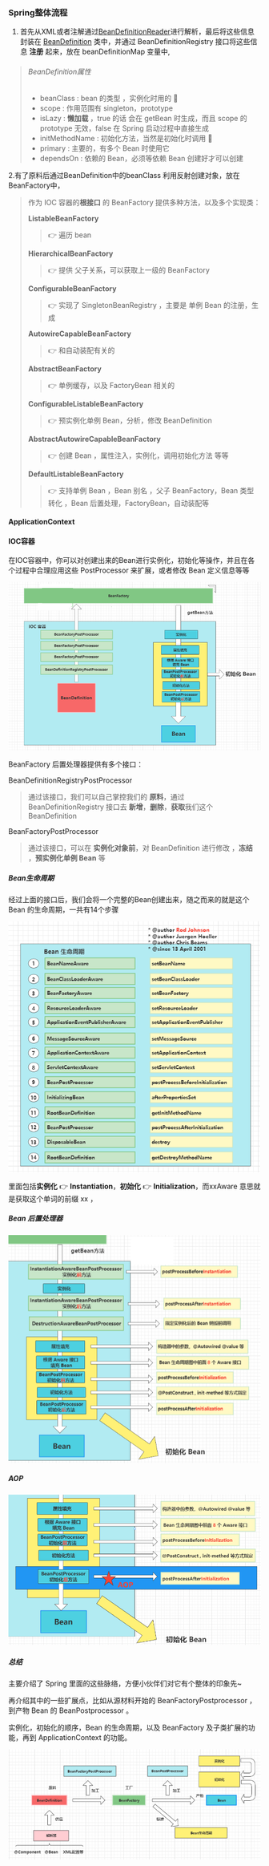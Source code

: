 ### Spring整体流程

1. 首先从XML或者注解通过<u>BeanDefinitionReader</u>进行解析，最后将这些信息封装在 <u>BeanDefinition</u> 类中，并通过 BeanDefinitionRegistry 接口将这些信息 **注册** 起来，放在 beanDefinitionMap 变量中, 

>    ###### BeanDefinition属性
>
>   *   beanClass : bean 的类型 ，实例化时用的 🐖
>   *   scope : 作用范围有 singleton，prototype
>   *   isLazy : **懒加载** ，true 的话 会在 getBean 时生成，而且 scope 的 prototype 无效，false 在 Spring 启动过程中直接生成
>   *   initMethodName : 初始化方法，当然是初始化时调用 🐖
>   *   primary : 主要的，有多个 Bean 时使用它
>   *   dependsOn : 依赖的 Bean，必须等依赖 Bean 创建好才可以创建



2.有了原料后通过BeanDefinition中的beanClass 利用反射创建对象，放在BeanFactory中，

>   作为 IOC 容器的**根接口** 的 BeanFactory 提供多种方法，以及多个实现类：
>
>   **ListableBeanFactory**
>
>   >   👉 遍历 bean
>
>   **HierarchicalBeanFactory**
>
>   >   👉 提供 父子关系，可以获取上一级的 BeanFactory
>
>   **ConfigurableBeanFactory**
>
>   >   👉 实现了 SingletonBeanRegistry ，主要是 单例 Bean 的注册，生成
>
>   **AutowireCapableBeanFactory**
>
>   >   👉 和自动装配有关的
>
>   **AbstractBeanFactory**
>
>   >   👉 单例缓存，以及 FactoryBean 相关的
>
>   **ConfigurableListableBeanFactory**
>
>   >   👉 预实例化单例 Bean，分析，修改 BeanDefinition
>
>   **AbstractAutowireCapableBeanFactory**
>
>   >   👉 创建 Bean ，属性注入，实例化，调用初始化方法 等等
>
>   **DefaultListableBeanFactory**
>
>   >   👉 支持单例 Bean ，Bean 别名 ，父子 BeanFactory，Bean 类型转化 ，Bean 后置处理，FactoryBean，自动装配等
>
>   

#### ApplicationContext



#### IOC容器

在IOC容器中，你可以对创建出来的Bean进行实例化，初始化等操作，并且在各个过程中合理应用这些 PostProcessor 来扩展，或者修改 Bean 定义信息等等

<img src="assets/image-20211213225748030.png" alt="image-20211213225748030" style="zoom:60%;" />



BeanFactory 后置处理器提供有多个接口：

BeanDefinitionRegistryPostProcessor

>   通过该接口，我们可以自己掌控我们的 **原料**，通过 BeanDefinitionRegistry 接口去 **新增**，**删除**，**获取**我们这个 BeanDefinition

BeanFactoryPostProcessor

>   通过该接口，可以在 **实例化对象前**，对 BeanDefinition 进行修改 ，**冻结** ，**预实例化单例 Bean** 等

##### Bean生命周期

经过上面的接口后，我们会将一个完整的Bean创建出来，随之而来的就是这个 Bean 的生命周期，一共有14个步骤

![image-20211213225831583](assets/image-20211213225831583.png)

里面包括**实例化** 👉 **Instantiation**，**初始化** 👉 **Initialization**，而xxAware 意思就是获取这个单词的前缀 xx ，

##### Bean 后置处理器

![image-20211213225953964](assets/image-20211213225953964.png)

##### AOP

![image-20211213230042502](assets/image-20211213230042502.png)

##### 总结

主要介绍了 Spring 里面的这些脉络，方便小伙伴们对它有个整体的印象先~

再介绍其中的一些扩展点，比如从源材料开始的 BeanFactoryPostprocessor ，到产物 Bean 的 BeanPostprocessor 。

实例化，初始化的顺序，Bean 的生命周期，以及 BeanFactory 及子类扩展的功能，再到 ApplicationContext 的功能。

![image-20211213230212297](assets/image-20211213230212297.png)
